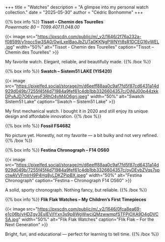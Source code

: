 +++
title = "Watches"
description = "A glimpse into my personal watch collection."
date = "2025-05-30"
author = "Cédric Bonhomme"
+++

{{% box info %}}
**Tissot – Chemin des Tourelles**  
*Powermatic 80 – T099.407.11.048.00*

{{< image src="https://pxscdn.com/public/m/_v2/1646/2f76a232a-f08599/y1rpcc5w3SA0/0wjLxelBaoJbZUTa0KKNgPWNYt8sR1DCEG16vWEL.jpg"
    width="50%"
    alt="Tissot - Chemin des Tourelles"
    caption="Tissot – Chemin des Tourelles" >}}

My favorite watch. Elegant, reliable, and beautifully made.
{{% /box %}}

{{% box info %}}
**Swatch – Sistem51 LAKE (YIS420)**

{{< image src="https://pixelfed.social/storage/m/d6eeff88aa0c9af7fd5f87cd6431a14d929d049b/7255f45f4d71984a9fef61c4db1bb3326604357c/OjNIJ00p44zkkDPvAJD7O6VveyF3RhO4yM4O6grj.jpeg"
    width="50%"
    alt="Swatch Sistem51 Lake"
    caption="Swatch – Sistem51 Lake" >}}

My first mechanical watch. I bought it in 2020 and still enjoy its unique design and affordable innovation.
{{% /box %}}

{{% box info %}}
**Fossil FS4682**

No picture yet. Honestly, not my favorite — a bit bulky and not very refined.
{{% /box %}}

{{% box info %}}
**Festina Chronograph – F14 OS60**

{{< image src="https://pixelfed.social/storage/m/d6eeff88aa0c9af7fd5f87cd6431a14d929d049b/7255f45f4d71984a9fef61c4db1bb3326604357c/oyDEybZVqs7spctwAVVFmIrH9P4Hg8yLDKZPipBX.jpeg"
    width="50%"
    alt="Festina Chronograph"
    caption="Festina – Chronograph F14 OS60" >}}

A solid, sporty chronograph. Nothing fancy, but reliable.
{{% /box %}}

{{% box info %}}
**Flik Flak Watches – My Children’s First Timepieces**

{{< image src="https://pxscdn.com/public/m/_v2/1646/0fca8ea69-e1c06b/vHDZgy3EsIEV/IYxn3s9p8WgWwciQMzwwmpfSTFPjOXA9D4gDVCSA.jpg"
    width="50%"
    alt="Flik Flak Watches"
    caption="Flik Flak – For the Next Generation" >}}

Bright, fun, and educational — perfect for learning to tell time.
{{% /box %}}
